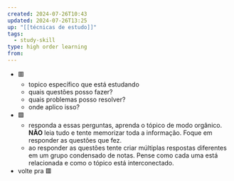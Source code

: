 ```yaml
---
created: 2024-07-26T10:43
updated: 2024-07-26T13:25
up: "[[técnicas de estudo]]"
tags:
  - study-skill
type: high order learning
from: 
---
```


- 🟥
	- topico específico que está estudando
	- quais questões posso fazer?
	- quais problemas posso resolver?
	- onde aplico isso?
- 🟩
	- responda a essas perguntas, aprenda o tópico de modo orgânico. **NÃO** leia tudo e tente memorizar toda a informação. Foque em responder as questões que fez.
	- ao responder as questões tente criar múltiplas respostas diferentes em um grupo condensado de notas. Pense como cada uma está relacionada e como o tópico está interconectado.
- volte pra 🟥



